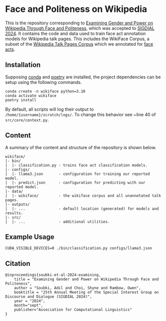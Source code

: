 # Face and Politeness on Wikipedia

This is the repository corresponding to [Examining Gender and Power on Wikipedia Through Face and Politeness](https://arxiv.org/), which was accepted to [SIGDIAL 2024](https://2024.sigdial.org/). It contains the code and data used to train face act annotation models for Wikipedia talk pages. This includes the WikiFace Corpus, a subset of the [Wikipedia Talk Pages Corpus](https://convokit.cornell.edu/documentation/wiki.html) which we annotated for [face acts](https://en.wikipedia.org/wiki/Politeness_theory).

## Installation
Supposing [conda](https://docs.conda.io/en/latest/) and [poetry](https://python-poetry.org) are installed, the project dependencies can be setup using the following commands.

```
conda create -n wikiface python=3.10
conda activate wikiface
poetry install
```

By default, all scripts will log their output to `/home/{username}/scratch/logs/`. To change this behavior see ~line 40 of `src/core/context.py`.

## Content
A summary of the content and structure of the repository is shown below.

```
wikiface/
|- bin/
|  |- classification.py - trains face act classification models.
|- configs/
|  |- llama3.json       - configuration for training our reported model.
|  |- predict.json      - configuration for predicting with our reported model.
|- data/
|  |- wikiface/         - the wikiface corpus and all unannotated talk pages.
|- outputs/
|  |- ...               - default location (generated) for models and results.
|- src/
|  |- ...               - additional utilities.
```

## Example Usage

```
CUDA_VISIBLE_DEVICES=0 ./bin/classification.py configs/llama3.json
```

## Citation

```
@inproceedings{soubki-et-al-2024-examining,
    title = "Examining Gender and Power on Wikipedia Through Face and Politeness",
    author = "Soubki, Adil and Choi, Shyne and Rambow, Owen",
    booktitle = "25th Annual Meeting of the Special Interest Group on Discourse and Dialogue (SIGDIAL 2024)",
    year = "2024",
    month="sept",
    publisher="Association for Computational Linguistics"
}
```

